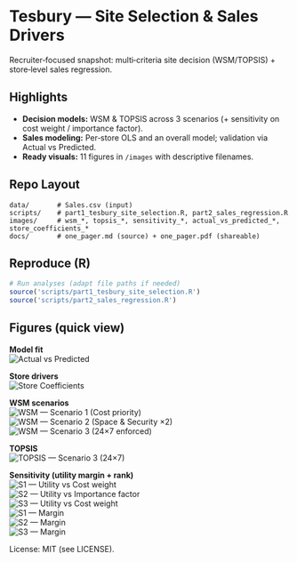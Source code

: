 # Tesbury — Site Selection & Sales Drivers

Recruiter‑focused snapshot: multi‑criteria site decision (WSM/TOPSIS) + store‑level sales regression.

## Highlights
- **Decision models:** WSM & TOPSIS across 3 scenarios (+ sensitivity on cost weight / importance factor).
- **Sales modeling:** Per‑store OLS and an overall model; validation via Actual vs Predicted.
- **Ready visuals:** 11 figures in `/images` with descriptive filenames.

## Repo Layout
```
data/       # Sales.csv (input)
scripts/    # part1_tesbury_site_selection.R, part2_sales_regression.R
images/     # wsm_*, topsis_*, sensitivity_*, actual_vs_predicted_*, store_coefficients_*
docs/       # one_pager.md (source) + one_pager.pdf (shareable)
```
## Reproduce (R)
```r
# Run analyses (adapt file paths if needed)
source('scripts/part1_tesbury_site_selection.R')
source('scripts/part2_sales_regression.R')
```
## Figures (quick view)

**Model fit**  
![Actual vs Predicted](images/actual_vs_predicted_sales.png)

**Store drivers**  
![Store Coefficients](images/store_coefficients_by_store.png)

**WSM scenarios**  
![WSM — Scenario 1 (Cost priority)](images/wsm_scenario1_cost_priority.png)  
![WSM — Scenario 2 (Space & Security ×2)](images/wsm_scenario2_space_security_x2.png)  
![WSM — Scenario 3 (24×7 enforced)](images/wsm_scenario3_24x7.png)

**TOPSIS**  
![TOPSIS — Scenario 3 (24×7)](images/topsis_scenario3_24x7.png)

**Sensitivity (utility margin + rank)**  
![S1 — Utility vs Cost weight](images/s1_utility_vs_weight_and_rank.png)  
![S2 — Utility vs Importance factor](images/s2_utility_vs_importance_and_rank.png)  
![S3 — Utility vs Cost weight](images/s3_utility_vs_weight_and_rank.png)  
![S1 — Margin](images/sensitivity_s1_margin.png)  
![S2 — Margin](images/sensitivity_s2_margin.png)  
![S3 — Margin](images/sensitivity_s3_margin.png)

License: MIT (see LICENSE).
